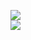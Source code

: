[![](https://img.shields.io/badge/Made%20With-Github%20Spray-lightgrey.svg?style=for-the-badge&logo=github)](https://github.com/Annihil/github-spray#7932)  
[![](https://i.imgur.com/2DrTn0Z.gif)](https://github.com/Annihil/github-spray)